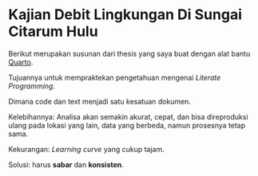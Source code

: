 # Kajian Debit Lingkungan Di Sungai Citarum Hulu

Berikut merupakan susunan dari thesis yang saya buat dengan alat bantu [Quarto](https://quarto.org/).

Tujuannya untuk mempraktekan pengetahuan mengenai *Literate Programming.*

Dimana code dan text menjadi satu kesatuan dokumen.

Kelebihannya: Analisa akan semakin akurat, cepat, dan bisa direproduksi ulang pada lokasi yang lain, data yang berbeda, namun prosesnya tetap sama.

Kekurangan: *Learning curve* yang cukup tajam.

Solusi: harus **sabar** dan **konsisten**.
